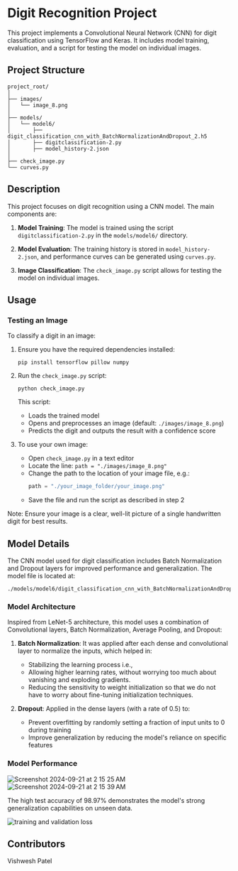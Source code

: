 # Digit Recognition Project

This project implements a Convolutional Neural Network (CNN) for digit classification using TensorFlow and Keras. It includes model training, evaluation, and a script for testing the model on individual images.

## Project Structure

```
project_root/
│
├── images/
│   └── image_8.png
│
├── models/
│   └── model6/
│       ├── digit_classification_cnn_with_BatchNormalizationAndDropout_2.h5
│       ├── digitclassification-2.py
│       ├── model_history-2.json
│
├── check_image.py
└── curves.py
```

## Description

This project focuses on digit recognition using a CNN model. The main components are:

1. **Model Training**: The model is trained using the script `digitclassification-2.py` in the `models/model6/` directory.

2. **Model Evaluation**: The training history is stored in `model_history-2.json`, and performance curves can be generated using `curves.py`.

3. **Image Classification**: The `check_image.py` script allows for testing the model on individual images.

## Usage

### Testing an Image

To classify a digit in an image:

1. Ensure you have the required dependencies installed:
   ```
   pip install tensorflow pillow numpy
   ```

2. Run the `check_image.py` script:
   ```
   python check_image.py
   ```

   This script:
   - Loads the trained model
   - Opens and preprocesses an image (default: `./images/image_8.png`)
   - Predicts the digit and outputs the result with a confidence score

3. To use your own image:
   - Open `check_image.py` in a text editor
   - Locate the line: `path = "./images/image_8.png"`
   - Change the path to the location of your image file, e.g.:
     ```python
     path = "./your_image_folder/your_image.png"
     ```
   - Save the file and run the script as described in step 2

Note: Ensure your image is a clear, well-lit picture of a single handwritten digit for best results.

## Model Details

The CNN model used for digit classification includes Batch Normalization and Dropout layers for improved performance and generalization. The model file is located at:

```
./models/model6/digit_classification_cnn_with_BatchNormalizationAndDropout_2.h5
```

### Model Architecture

Inspired from LeNet-5 architecture, this model uses a combination of Convolutional layers, Batch Normalization, Average Pooling, and Dropout:

1. **Batch Normalization**: It was applied after each dense and convolutional layer to normalize the inputs, which helped in:
   - Stabilizing the learning process i.e., 
   - Allowing higher learning rates, without worrying too much about vanishing and exploding gradients.
   - Reducing the sensitivity to weight initialization so that we do not have to worry about fine-tuning initialization techniques.

2. **Dropout**: Applied in the dense layers (with a rate of 0.5) to:
   - Prevent overfitting by randomly setting a fraction of input units to 0 during training
   - Improve generalization by reducing the model's reliance on specific features


### Model Performance

![Screenshot 2024-09-21 at 2 15 25 AM](https://github.com/user-attachments/assets/a304860b-a5e4-4ecc-ac0c-fcb196501a8c)
![Screenshot 2024-09-21 at 2 15 39 AM](https://github.com/user-attachments/assets/97e848dc-ca90-4dfc-a25d-e668d6228096)

The high test accuracy of 98.97% demonstrates the model's strong generalization capabilities on unseen data.

![training and validation loss](https://github.com/user-attachments/assets/38cf5d21-68ee-4202-81fb-51ee1750b29c)

## Contributors

Vishwesh Patel
